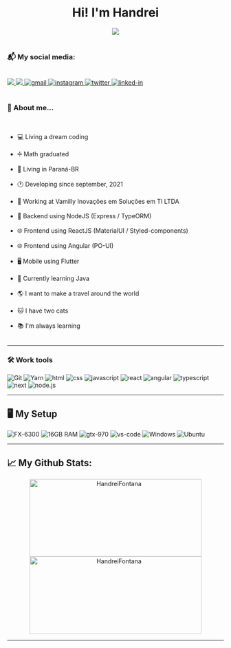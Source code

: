 <!--*************** Title ***************-->
<h1 align="center">
  Hi! I'm Handrei
</h1>

<!--*************** Front cover ***************-->
<div align="center">
  <img src="https://media4.giphy.com/media/Lny6Rw04nsOOc/giphy.gif?cid=ecf05e47gf321rx886gk75380unfdq5xf6ol13hgwrk2kh5z&ep=v1_gifs_search&rid=giphy.gif&ct=g" />
</div>

<br/>

<!--*************** Contact ***************-->
<div>
  <h3>
    📬 My social media:
  </h3>
  <br />
  <a href="#">
    <img 
      src="https://img.shields.io/badge/GitHub-100000?style=for-the-badge&logo=github&logoColor=white">
  </a>
  <a href="https://handrei.com.br">
    <img 
      src="https://img.shields.io/badge/Portfolio-%23000000.svg?style=for-the-badge&logo=firefox&logoColor=#FF7139">
  </a>
  <a href="mailto:handreifontana@gmail.com">
    <img 
      src="https://img.shields.io/badge/Gmail-D14836?style=for-the-badge&amp;logo=Gmail&amp;logoColor=white" alt="gmail">
  </a>
  <a href="https://www.instagram.com/handrei.fontana/">
    <img 
      src="https://img.shields.io/badge/Instagram-E4405F?style=for-the-badge&amp;logo=instagram&amp;logoColor=white" 
      alt="instagram">
  </a>
  <a href="https://twitter.com/fontanahandrei">
    <img 
      src="https://img.shields.io/badge/Twitter-1DA1F2?style=for-the-badge&logo=twitter&logoColor=white" 
      alt="twitter">
  </a>
  <a href="https://www.linkedin.com/in/handreifontana/">
    <img 
      src="https://img.shields.io/badge/Linkedin-0077B5?style=for-the-badge&amp;logo=LinkedIn&amp;logoColor=white" 
      alt="linked-in">
  </a>
</div>

<br />
  
 <!--*************** About ***************-->
<h3>🚀 About me...</h3>
<br />
<div>
  <ul>
    <li>💻 Living a dream coding</li><br/>
    <li>➗ Math graduated</li><br/>
    <li>📌 Living in Paraná-BR</li><br/>
    <li>🕐 Developing since september, 2021</li><br/>
    <li>🔭 Working at Vamilly Inovações em Soluções em TI LTDA</li><br/>
    <li>🌱 Backend using NodeJS (Express / TypeORM)</li><br/>
    <li>🌐 Frontend using ReactJS (MaterialUI / Styled-components)</li><br/>
    <li>🌐 Frontend using Angular (PO-UI)</li><br/>
    <li>🖥️ Mobile using Flutter</li><br/>
    <li>📖 Currently learning Java</li><br/>
    <li>🌎 I want to make a travel around the world</li><br/>
    <li>🐱 I have two cats</li><br/>
    <li>📚 I'm always learning</li><br/>
  </ul>
</div>

---

<!--*************** Tools ***************-->
<h3>🛠️ Work tools</h3>
<div>
  <img 
    src="https://img.shields.io/badge/Git-F05032.svg?style=for-the-badge&logo=git&logoColor=white"
    alt="Git" />
  <img 
    src="https://img.shields.io/badge/Yarn-2C8EBB.svg?style=for-the-badge&logo=yarn&logoColor=white" 
    alt="Yarn" />
  <img 
    src="https://img.shields.io/badge/HTML5-E34F26?style=for-the-badge&amp;logo=html5&amp;logoColor=white" 
    alt="html">
  <img 
    src="https://img.shields.io/badge/CSS3-1572B6?style=for-the-badge&amp;logo=css3&amp;logoColor=white" 
    alt="css">
  <img 
    src="https://img.shields.io/badge/JavaScript-323330?style=for-the-badge&amp;logo=javascript&amp;logoColor=F7DF1E" 
    alt="javascript">
  <img 
    src="https://img.shields.io/badge/React-0D0627?style=for-the-badge&amp;logo=react&amp;logoColor=61DAFB" 
    alt="react">
  <img
    src="https://img.shields.io/badge/Angular-DD0031?style=for-the-badge&logo=angular&logoColor=white"
    alt="angular">
  <img 
    src="https://img.shields.io/badge/TypeScript-3178C6?style=for-the-badge&amp;logo=typescript&amp;logoColor=white" 
    alt="typescript">
  <img 
    src="https://img.shields.io/badge/Next-000000?style=for-the-badge&amp;logo=nextdotjs&amp;logoColor=FFFFFF" 
    alt="next">
  <img
    src="https://img.shields.io/badge/Node.js-43853D?style=for-the-badge&logo=node.js&logoColor=white"
    alt="node.js">
</div>

---

<h2>🖥️ My Setup</h2>
<div>
  <img 
    src="https://img.shields.io/badge/R5-3600-0071C5?style=for-the-badge&amp;logo=amd&amp;logoColor=white" 
    alt="FX-6300">
  <img 
    src="https://img.shields.io/badge/16GB-RAM-0071C5?style=for-the-badge&amp;logo=memoria-ram&amp;logoColor=white" 
    alt="16GB RAM">
  <img 
    src="https://img.shields.io/badge/NVIDIA-RTX_3060-76B900?style=for-the-badge&amp;logo=nvidia&amp;logoColor=white" 
    alt="gtx-970">
  <img 
    src="https://img.shields.io/badge/VS_Code-007ACC?style=for-the-badge&amp;logo=Visual-Studio-Code&amp;logoColor=white" 
    alt="vs-code">
  <img 
    src="https://img.shields.io/badge/Windows-0078D6?style=for-the-badge&logo=windows&logoColor=white" 
    alt="Windows">
  <img 
    src="https://img.shields.io/badge/Ubuntu-E95420?style=for-the-badge&logo=ubuntu&logoColor=white" 
    alt="Ubuntu">
</div>

---

<!--*************** Stats ***************-->
<h2>📈 <strong>My Github Stats:</strong></h2>
<div align="center">
  <img 
    width="400" 
    height="180em" 
    src="https://github-readme-stats.vercel.app/api?username=HandreiFontana&theme=dark&show_icons=true" 
    alt="HandreiFontana"/>
  <img 
    width="400" 
    height="180em" 
    src="https://github-readme-stats.vercel.app/api/top-langs/?username=HandreiFontana&theme=dark&layout=compact" 
    alt="HandreiFontana" />
</div>

---
